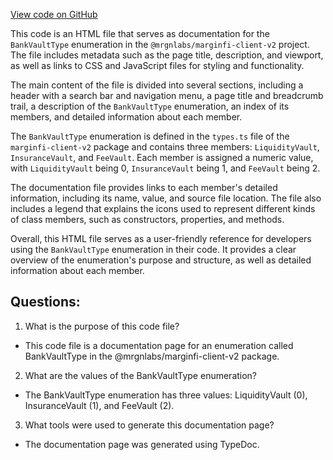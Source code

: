 [View code on GitHub](https://github.com/mrgnlabs/mrgn-ts/docs/enums/BankVaultType.html)

This code is an HTML file that serves as documentation for the `BankVaultType` enumeration in the `@mrgnlabs/marginfi-client-v2` project. The file includes metadata such as the page title, description, and viewport, as well as links to CSS and JavaScript files for styling and functionality. 

The main content of the file is divided into several sections, including a header with a search bar and navigation menu, a page title and breadcrumb trail, a description of the `BankVaultType` enumeration, an index of its members, and detailed information about each member. 

The `BankVaultType` enumeration is defined in the `types.ts` file of the `marginfi-client-v2` package and contains three members: `LiquidityVault`, `InsuranceVault`, and `FeeVault`. Each member is assigned a numeric value, with `LiquidityVault` being 0, `InsuranceVault` being 1, and `FeeVault` being 2. 

The documentation file provides links to each member's detailed information, including its name, value, and source file location. The file also includes a legend that explains the icons used to represent different kinds of class members, such as constructors, properties, and methods. 

Overall, this HTML file serves as a user-friendly reference for developers using the `BankVaultType` enumeration in their code. It provides a clear overview of the enumeration's purpose and structure, as well as detailed information about each member.
## Questions: 
 1. What is the purpose of this code file?
- This code file is a documentation page for an enumeration called BankVaultType in the @mrgnlabs/marginfi-client-v2 package.

2. What are the values of the BankVaultType enumeration?
- The BankVaultType enumeration has three values: LiquidityVault (0), InsuranceVault (1), and FeeVault (2).

3. What tools were used to generate this documentation page?
- The documentation page was generated using TypeDoc.